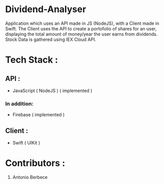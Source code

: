 # Dividend-Analyser
Application which uses an API made in JS (NodeJS), with a Client made in Swift. The Client uses the API to create a portofolio of shares for an user, displaying the total amount of money/year the user earns from dividends. Stock Data is gathered using IEX Cloud API.

# Tech Stack :

## API :
   * JavaScript ( NodeJS ) ( implemented )

   ### In addition:
   * Firebase ( implemented )

   ## Client :
   * Swift ( UIKit )

# Contributors :
   1. Antonio Berbece
